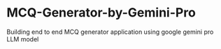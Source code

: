 # MCQ-Generator-by-Gemini-Pro
Building end to end MCQ generator application using google gemini pro LLM model
